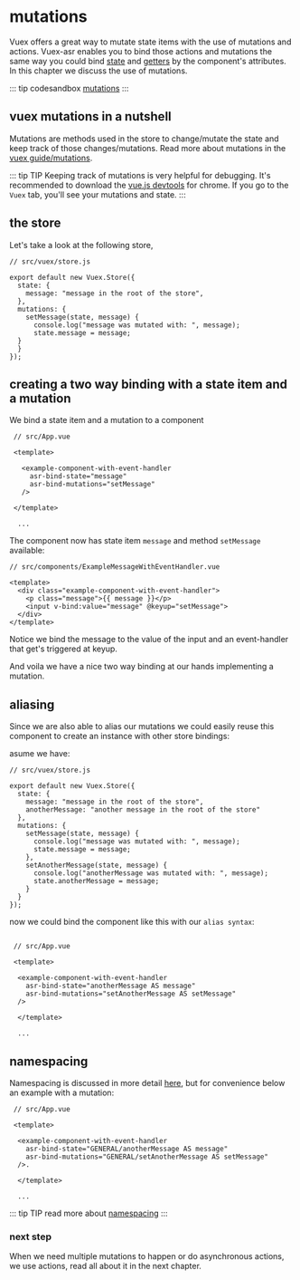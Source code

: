 # mutations

Vuex offers a great way to mutate state items with the use of mutations and actions. Vuex-asr enables you to bind those actions and mutations the same way you could bind [state](./hello-world-example.html) and [getters](getters-example.html) by the component's attributes. In this chapter we discuss the use of mutations.

::: tip codesandbox
[mutations](https://codesandbox.io/s/manual-mutations-6q5d6)
:::

## vuex mutations in a nutshell

Mutations are methods used in the store to change/mutate the state and keep track of those changes/mutations. Read more about mutations in the [vuex guide/mutations](https://vuex.vuejs.org/guide/mutations.html).

::: tip TIP
Keeping track of mutations is very helpful for debugging. It's recommended to download the [vue.js devtools](https://chrome.google.com/webstore/detail/vuejs-devtools/nhdogjmejiglipccpnnnanhbledajbpd) for chrome. If you go to the `Vuex` tab, you'll see your mutations and state. 
:::

## the store

Let's take a look at the following store,

```js{5,8,9,10}
// src/vuex/store.js

export default new Vuex.Store({
  state: {
    message: "message in the root of the store",
  },
  mutations: {
    setMessage(state, message) {
      console.log("message was mutated with: ", message);
      state.message = message;
  }
  }
});
```

## creating a two way binding with a state item and a mutation

We bind a state item and a mutation to a component

```vue{7}
 // src/App.vue
 
 <template> 
 
   <example-component-with-event-handler
     asr-bind-state="message"
     asr-bind-mutations="setMessage"
   />

 </template>
  
  ...
```

The component now has state item `message` and method `setMessage` available:

```vue{6}
// src/components/ExampleMessageWithEventHandler.vue

<template>
  <div class="example-component-with-event-handler">
    <p class="message">{{ message }}</p>
    <input v-bind:value="message" @keyup="setMessage">
  </div>
</template>
```
Notice we bind the message to the value of the input and an event-handler that get's triggered at keyup.

And voila we have a nice two way binding at our hands implementing a mutation.

## aliasing

Since we are also able to alias our mutations we could easily reuse this component to create an instance with other store bindings:

asume we have:
```js{6,13-16}
// src/vuex/store.js

export default new Vuex.Store({
  state: {
    message: "message in the root of the store",
    anotherMessage: "another message in the root of the store"
  },
  mutations: {
    setMessage(state, message) {
      console.log("message was mutated with: ", message);
      state.message = message;
    },
    setAnotherMessage(state, message) {
      console.log("anotherMessage was mutated with: ", message);
      state.anotherMessage = message;
    }
  }
});

```

now we could bind the component like this with our `alias syntax`:

```vue{7,8}

 // src/App.vue
 
 <template> 
 
  <example-component-with-event-handler
    asr-bind-state="anotherMessage AS message"
    asr-bind-mutations="setAnotherMessage AS setMessage"
  />

  </template>
  
  ...
```

## namespacing
Namespacing is discussed in more detail [here](./namespacing.html), but for convenience below an example with a mutation:

```vue{6,7}
 // src/App.vue
 
 <template> 
 
  <example-component-with-event-handler
    asr-bind-state="GENERAL/anotherMessage AS message"
    asr-bind-mutations="GENERAL/setAnotherMessage AS setMessage"
  />. 

  </template>
  
  ...
```

::: tip TIP
read more about [namespacing](./namespacing.html)
::: 

### next step

When we need multiple mutations to happen or do asynchronous actions, we use actions, read all about it in the next chapter.